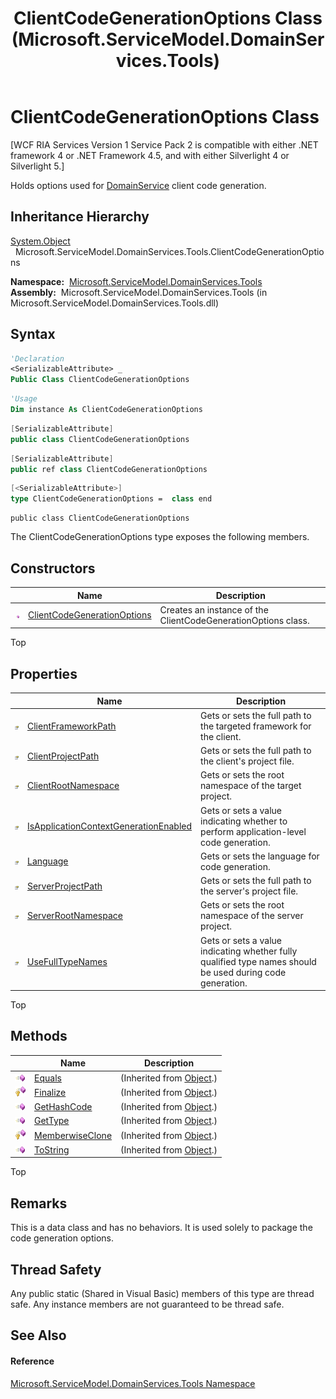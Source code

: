 ﻿---
title: ClientCodeGenerationOptions Class (Microsoft.ServiceModel.DomainServices.Tools)
TOCTitle: ClientCodeGenerationOptions Class
ms:assetid: T:Microsoft.ServiceModel.DomainServices.Tools.ClientCodeGenerationOptions
ms:mtpsurl: https://msdn.microsoft.com/en-us/library/microsoft.servicemodel.domainservices.tools.clientcodegenerationoptions(v=VS.91)
ms:contentKeyID: 32336233
ms.date: 01/27/2012
mtps_version: v=VS.91
f1_keywords:
- Microsoft.ServiceModel.DomainServices.Tools.ClientCodeGenerationOptions
dev_langs:
- CSharp
- JScript
- VB
- FSharp
- c++
api_location:
- microsoft.servicemodel.domainservices.tools.dll
api_name:
- Microsoft.ServiceModel.DomainServices.Tools.ClientCodeGenerationOptions
api_type:
- Managed
topic_type:
- apiref
- kbSyntax
product_family_name: VS
ROBOTS: INDEX,FOLLOW
---

# ClientCodeGenerationOptions Class

\[WCF RIA Services Version 1 Service Pack 2 is compatible with either .NET framework 4 or .NET Framework 4.5, and with either Silverlight 4 or Silverlight 5.\]

Holds options used for [DomainService](ff422911\(v=vs.91\).md) client code generation.

## Inheritance Hierarchy

[System.Object](https://msdn.microsoft.com/en-us/library/e5kfa45b)  
  Microsoft.ServiceModel.DomainServices.Tools.ClientCodeGenerationOptions  

**Namespace:**  [Microsoft.ServiceModel.DomainServices.Tools](gg153739\(v=vs.91\).md)  
**Assembly:**  Microsoft.ServiceModel.DomainServices.Tools (in Microsoft.ServiceModel.DomainServices.Tools.dll)

## Syntax

``` vb
'Declaration
<SerializableAttribute> _
Public Class ClientCodeGenerationOptions
```

``` vb
'Usage
Dim instance As ClientCodeGenerationOptions
```

``` csharp
[SerializableAttribute]
public class ClientCodeGenerationOptions
```

``` c++
[SerializableAttribute]
public ref class ClientCodeGenerationOptions
```

``` fsharp
[<SerializableAttribute>]
type ClientCodeGenerationOptions =  class end
```

``` jscript
public class ClientCodeGenerationOptions
```

The ClientCodeGenerationOptions type exposes the following members.

## Constructors

<table>
<thead>
<tr class="header">
<th> </th>
<th>Name</th>
<th>Description</th>
</tr>
</thead>
<tbody>
<tr class="odd">
<td><img src="images\Ff423329.pubmethod(en-us,VS.91).gif" title="Public method" alt="Public method" /></td>
<td><a href="gg153841(v=vs.91).md">ClientCodeGenerationOptions</a></td>
<td>Creates an instance of the ClientCodeGenerationOptions class.</td>
</tr>
</tbody>
</table>

Top

## Properties

<table>
<thead>
<tr class="header">
<th> </th>
<th>Name</th>
<th>Description</th>
</tr>
</thead>
<tbody>
<tr class="odd">
<td><img src="images\Ff422600.pubproperty(en-us,VS.91).gif" title="Public property" alt="Public property" /></td>
<td><a href="hh309267(v=vs.91).md">ClientFrameworkPath</a></td>
<td>Gets or sets the full path to the targeted framework for the client.</td>
</tr>
<tr class="even">
<td><img src="images\Ff422600.pubproperty(en-us,VS.91).gif" title="Public property" alt="Public property" /></td>
<td><a href="gg153792(v=vs.91).md">ClientProjectPath</a></td>
<td>Gets or sets the full path to the client's project file.</td>
</tr>
<tr class="odd">
<td><img src="images\Ff422600.pubproperty(en-us,VS.91).gif" title="Public property" alt="Public property" /></td>
<td><a href="gg153727(v=vs.91).md">ClientRootNamespace</a></td>
<td>Gets or sets the root namespace of the target project.</td>
</tr>
<tr class="even">
<td><img src="images\Ff422600.pubproperty(en-us,VS.91).gif" title="Public property" alt="Public property" /></td>
<td><a href="gg153671(v=vs.91).md">IsApplicationContextGenerationEnabled</a></td>
<td>Gets or sets a value indicating whether to perform application-level code generation.</td>
</tr>
<tr class="odd">
<td><img src="images\Ff422600.pubproperty(en-us,VS.91).gif" title="Public property" alt="Public property" /></td>
<td><a href="gg153804(v=vs.91).md">Language</a></td>
<td>Gets or sets the language for code generation.</td>
</tr>
<tr class="even">
<td><img src="images\Ff422600.pubproperty(en-us,VS.91).gif" title="Public property" alt="Public property" /></td>
<td><a href="gg153803(v=vs.91).md">ServerProjectPath</a></td>
<td>Gets or sets the full path to the server's project file.</td>
</tr>
<tr class="odd">
<td><img src="images\Ff422600.pubproperty(en-us,VS.91).gif" title="Public property" alt="Public property" /></td>
<td><a href="gg153794(v=vs.91).md">ServerRootNamespace</a></td>
<td>Gets or sets the root namespace of the server project.</td>
</tr>
<tr class="even">
<td><img src="images\Ff422600.pubproperty(en-us,VS.91).gif" title="Public property" alt="Public property" /></td>
<td><a href="gg153681(v=vs.91).md">UseFullTypeNames</a></td>
<td>Gets or sets a value indicating whether fully qualified type names should be used during code generation.</td>
</tr>
</tbody>
</table>

Top

## Methods

<table>
<thead>
<tr class="header">
<th> </th>
<th>Name</th>
<th>Description</th>
</tr>
</thead>
<tbody>
<tr class="odd">
<td><img src="images\Ff423329.pubmethod(en-us,VS.91).gif" title="Public method" alt="Public method" /></td>
<td><a href="https://docs.microsoft.com/en-us/dotnet/api/system.object.equals?redirectedfrom=MSDN#System_Object_Equals_System_Object_">Equals</a></td>
<td>(Inherited from <a href="https://msdn.microsoft.com/en-us/library/e5kfa45b">Object</a>.)</td>
</tr>
<tr class="even">
<td><img src="images\Ff422600.protmethod(en-us,VS.91).gif" title="Protected method" alt="Protected method" /></td>
<td><a href="https://msdn.microsoft.com/en-us/library/4k87zsw7">Finalize</a></td>
<td>(Inherited from <a href="https://msdn.microsoft.com/en-us/library/e5kfa45b">Object</a>.)</td>
</tr>
<tr class="odd">
<td><img src="images\Ff423329.pubmethod(en-us,VS.91).gif" title="Public method" alt="Public method" /></td>
<td><a href="https://msdn.microsoft.com/en-us/library/zdee4b3y">GetHashCode</a></td>
<td>(Inherited from <a href="https://msdn.microsoft.com/en-us/library/e5kfa45b">Object</a>.)</td>
</tr>
<tr class="even">
<td><img src="images\Ff423329.pubmethod(en-us,VS.91).gif" title="Public method" alt="Public method" /></td>
<td><a href="https://msdn.microsoft.com/en-us/library/dfwy45w9">GetType</a></td>
<td>(Inherited from <a href="https://msdn.microsoft.com/en-us/library/e5kfa45b">Object</a>.)</td>
</tr>
<tr class="odd">
<td><img src="images\Ff422600.protmethod(en-us,VS.91).gif" title="Protected method" alt="Protected method" /></td>
<td><a href="https://msdn.microsoft.com/en-us/library/57ctke0a">MemberwiseClone</a></td>
<td>(Inherited from <a href="https://msdn.microsoft.com/en-us/library/e5kfa45b">Object</a>.)</td>
</tr>
<tr class="even">
<td><img src="images\Ff423329.pubmethod(en-us,VS.91).gif" title="Public method" alt="Public method" /></td>
<td><a href="https://msdn.microsoft.com/en-us/library/7bxwbwt2">ToString</a></td>
<td>(Inherited from <a href="https://msdn.microsoft.com/en-us/library/e5kfa45b">Object</a>.)</td>
</tr>
</tbody>
</table>

Top

## Remarks

This is a data class and has no behaviors. It is used solely to package the code generation options.

## Thread Safety

Any public static (Shared in Visual Basic) members of this type are thread safe. Any instance members are not guaranteed to be thread safe.

## See Also

#### Reference

[Microsoft.ServiceModel.DomainServices.Tools Namespace](gg153739\(v=vs.91\).md)

